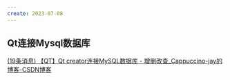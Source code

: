 ```yaml
---
create: 2023-07-08
---
```

## Qt连接Mysql数据库

[(19条消息) 【QT】Qt creator连接MySQL数据库 - 增删改查_Cappuccino-jay的博客-CSDN博客](https://blog.csdn.net/Cappuccino_jay/article/details/125652678)